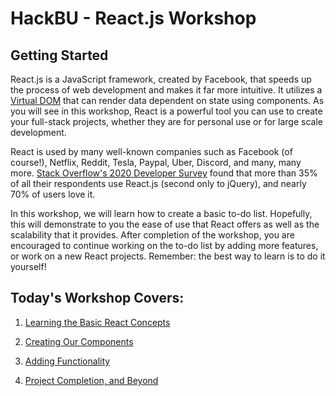 # HackBU - React.js Workshop

## Getting Started


React.js is a JavaScript framework, created by Facebook, that speeds up the process of web development and makes it far more intuitive. It utilizes a [Virtual DOM](https://reactjs.org/docs/faq-internals.html) that can render data dependent on state using components. As you will see in this workshop, React is a powerful tool you can use to create your full-stack projects, whether they are for personal use or for large scale development. 

React is used by many well-known companies such as Facebook (of course!), Netflix, Reddit, Tesla, Paypal, Uber, Discord, and many, many more. [Stack Overflow's 2020 Developer Survey](https://insights.stackoverflow.com/survey/2020#overview) found that more than 35% of all their respondents use React.js (second only to jQuery), and nearly 70% of users love it. 

In this workshop, we will learn how to create a basic to-do list. Hopefully, this will demonstrate to you the ease of use that React offers as well as the scalability that it provides. After completion of the workshop, you are encouraged to continue working on the to-do list by adding more features, or work on a new React projects. Remember: the best way to learn is to do it yourself!

## Today's Workshop Covers:

1. [Learning the Basic React Concepts](https://github.com/HackBinghamton/WebDevelopmentWorkshop/blob/master/React.js/Concepts.md)

2. [Creating Our Components](https://github.com/HackBinghamton/WebDevelopmentWorkshop/blob/master/React.js/Components.md)

3. [Adding Functionality](https://github.com/HackBinghamton/WebDevelopmentWorkshop/blob/master/React.js/Functionality.md)

4. [Project Completion, and Beyond](https://github.com/HackBinghamton/WebDevelopmentWorkshop/blob/master/React.js/Completion.md)
